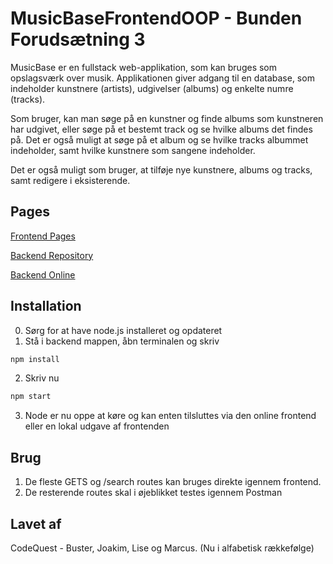 # MusicBaseFrontendOOP - Bunden Forudsætning 3

MusicBase er en fullstack web-applikation, som kan bruges som opslagsværk over musik. Applikationen giver adgang til en database, som indeholder kunstnere (artists), udgivelser (albums) og enkelte numre (tracks).

Som bruger, kan man søge på en kunstner og finde albums som kunstneren har udgivet, eller søge på et bestemt track og se hvilke albums det findes på. Det er også muligt at søge på et album og se hvilke tracks albummet indeholder, samt hvilke kunstnere som sangene indeholder.

Det er også muligt som bruger, at tilføje nye kunstnere, albums og tracks, samt redigere i eksisterende.

## Pages

[Frontend Pages](https://sassnoe.github.io/MusicBaseFrontendOOP/)

[Backend Repository](https://github.com/buan0001/MusicBaseBackend)

[Backend Online](https://codequest-node.azurewebsites.net/)

## Installation

0. Sørg for at have node.js installeret og opdateret
1. Stå i backend mappen, åbn terminalen og skriv

```bash
npm install
```

2. Skriv nu

```bash
npm start
```

3. Node er nu oppe at køre og kan enten tilsluttes via den online frontend eller en lokal udgave af frontenden

## Brug

1. De fleste GETS og /search routes kan bruges direkte igennem frontend.
2. De resterende routes skal i øjeblikket testes igennem Postman

## Lavet af

CodeQuest - Buster, Joakim, Lise og Marcus. (Nu i alfabetisk rækkefølge)
